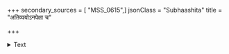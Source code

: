 +++
secondary_sources = [ "MSS_0615",]
jsonClass = "Subhaashita"
title = "अतिव्ययोऽनपेक्षा च"

+++

<details><summary>Text</summary>

अतिव्ययोऽनपेक्षा च तथार्जनमधर्मतः।  
मोषणं दूरसंस्थानां कोषव्यसनमुच्यते॥
</details>
